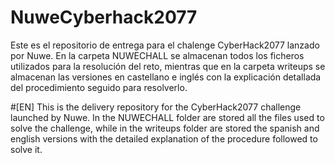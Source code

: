# NuweCyberhack2077

Este es el repositorio de entrega para el chalenge CyberHack2077 lanzado por Nuwe. En la carpeta NUWECHALL se almacenan todos los ficheros utilizados para la resolución del reto, mientras que en la carpeta writeups se almacenan las versiones en castellano e inglés con la explicación detallada del procedimiento seguido para resolverlo.

#\[EN\]
This is the delivery repository for the CyberHack2077 challenge launched by Nuwe. In the NUWECHALL folder are stored all the files used to solve the challenge, while in the writeups folder are stored the spanish and english versions with the detailed explanation of the procedure followed to solve it.
